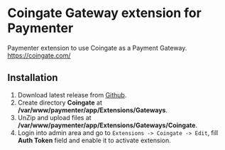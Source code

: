
# Coingate Gateway extension for Paymenter

Paymenter extension to use Coingate as a Payment Gateway.
https://coingate.com/


## Installation

1. Download latest release from [Github](https://github.com/at0mweb/coingate-paymenter/releases).
2. Create directory **Coingate** at **/var/www/paymenter/app/Extensions/Gateways**.
3. UnZip and upload files at **/var/www/paymenter/app/Extensions/Gateways/Coingate**.
4. Login into admin area and go to `Extensions -> Coingate -> Edit`, fill **Auth Token** field and enable it to activate extension.


    

